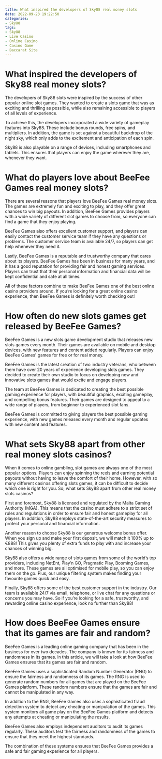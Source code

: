 ```yaml
---
title: What inspired the developers of Sky88 real money slots
date: 2022-09-23 19:22:50
categories:
- Sky88
tags:
- Sky88
- Live Casino
- Online Casino
- Casino Game
- Baccarat Site
---
```



#  What inspired the developers of Sky88 real money slots?

The developers of Sky88 slots were inspired by the success of other popular online slot games. They wanted to create a slots game that was as exciting and thrilling as possible, while also remaining accessible to players of all levels of experience.

To achieve this, the developers incorporated a wide variety of gameplay features into Sky88. These include bonus rounds, free spins, and multipliers. In addition, the game is set against a beautiful backdrop of the night sky, which only adds to the excitement and anticipation of each spin.

Sky88 is also playable on a range of devices, including smartphones and tablets. This ensures that players can enjoy the game wherever they are, whenever they want.

#  What do players love about BeeFee Games real money slots?

There are several reasons that players love BeeFee Games real money slots. The games are extremely fun and exciting to play, and they offer great chances to win big payouts. In addition, BeeFee Games provides players with a wide variety of different slot games to choose from, so everyone can find a game that they enjoy playing.

BeeFee Games also offers excellent customer support, and players can easily contact the customer service team if they have any questions or problems. The customer service team is available 24/7, so players can get help whenever they need it.

Lastly, BeeFee Games is a reputable and trustworthy company that cares about its players. BeeFee Games has been in business for many years, and it has a good reputation for providing fair and honest gaming services. Players can trust that their personal information and financial data will be kept confidential and safe at all times.

All of these factors combine to make BeeFee Games one of the best online casino providers around. If you’re looking for a great online casino experience, then BeeFee Games is definitely worth checking out!

#  How often do new slots games get released by BeeFee Games?

BeeFee Games is a new slots game development studio that releases new slots games every month. Their games are available on mobile and desktop devices, with new features and content added regularly. Players can enjoy BeeFee Games' games for free or for real money.

BeeFee Games is the latest creation of two industry veterans, who between them have over 20 years of experience developing slots games. They decided to create their own studio to focus on developing new and innovative slots games that would excite and engage players.

The team at BeeFee Games is dedicated to creating the best possible gaming experience for players, with beautiful graphics, exciting gameplay, and compelling bonus features. Their games are designed to appeal to a wide range of players, from beginner to experienced slot fans.

BeeFee Games is committed to giving players the best possible gaming experience, with new games released every month and regular updates with new content and features.

#  What sets Sky88 apart from other real money slots casinos?

When it comes to online gambling, slot games are always one of the most popular options. Players can enjoy spinning the reels and earning potential payouts without having to leave the comfort of their home. However, with so many different casinos offering slots games, it can be difficult to decide which one is right for you. So, what sets Sky88 apart from other real money slots casinos?

First and foremost, Sky88 is licensed and regulated by the Malta Gaming Authority (MGA). This means that the casino must adhere to a strict set of rules and regulations in order to ensure fair and honest gameplay for all players. In addition, Sky88 employs state-of-the-art security measures to protect your personal and financial information.

Another reason to choose Sky88 is our generous welcome bonus offer. When you sign up and make your first deposit, we will match it 100% up to €888! This gives you plenty of extra funds to play with and increase your chances of winning big.

Sky88 also offers a wide range of slots games from some of the world’s top providers, including NetEnt, Play’n GO, Pragmatic Play, Booming Games, and more. These games are all optimised for mobile play, so you can enjoy them on the go. Plus, our unique filtering system makes finding your favourite games quick and easy.

Finally, Sky88 offers some of the best customer support in the industry. Our team is available 24/7 via email, telephone, or live chat for any questions or concerns you may have. So if you’re looking for a safe, trustworthy, and rewarding online casino experience, look no further than Sky88!

#  How does BeeFee Games ensure that its games are fair and random?

BeeFee Games is a leading online gaming company that has been in the business for over two decades. The company is known for its fairness and randomness in its games. In this article, we will take a look at how BeeFee Games ensures that its games are fair and random.

BeeFee Games uses a sophisticated Random Number Generator (RNG) to ensure the fairness and randomness of its games. The RNG is used to generate random numbers for all games that are played on the BeeFee Games platform. These random numbers ensure that the games are fair and cannot be manipulated in any way.

In addition to the RNG, BeeFee Games also uses a sophisticated fraud detection system to detect any cheating or manipulation of the games. This system monitors all game play on the BeeFee Games platform and detects any attempts at cheating or manipulating the results.

BeeFee Games also employs independent auditors to audit its games regularly. These auditors test the fairness and randomness of the games to ensure that they meet the highest standards.

The combination of these systems ensures that BeeFee Games provides a safe and fair gaming experience for all players.